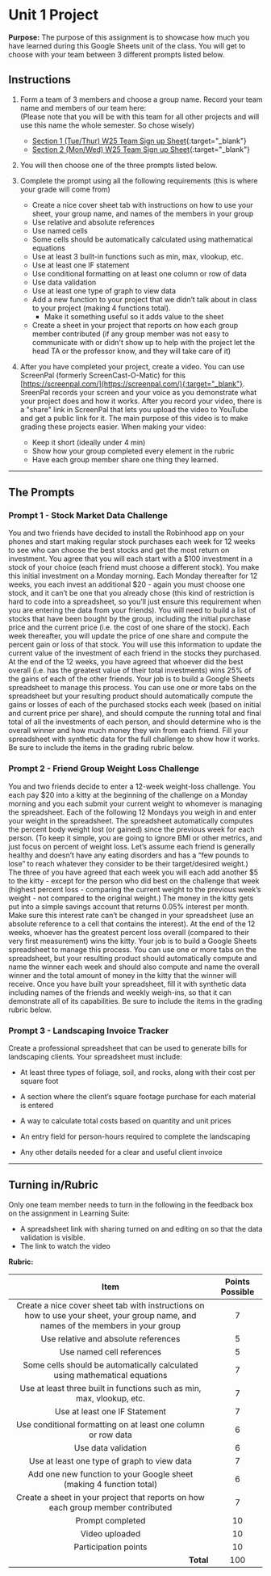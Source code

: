 #  Unit 1 Project

**Purpose:** The purpose of this assignment is to showcase how much you have learned during this Google Sheets unit of the class. You will get to choose with your team between 3 different prompts listed below.

## Instructions
1. Form a team of 3 members and choose a group name. Record your team name and members of our team here:
</br>(Please note that you will be with this team for all other projects and will use this name the whole semester. So chose wisely)

   - [Section 1 (Tue/Thur) W25 Team Sign up Sheet](https://docs.google.com/spreadsheets/d/1UzYiJP2lircfUVAUKqwEMr5OekIEfV-Hudox3Jd9OwM/edit?gid=2018473579#gid=2018473579){:target="_blank"}
   - [Section 2 (Mon/Wed) W25 Team Sign up Sheet](https://docs.google.com/spreadsheets/d/1c1g7XN_e6pTDDpmfZ5c6ug8Jsork3KS0jV3bZGh8Jm0/edit?gid=2018473579#gid=2018473579){:target="_blank"}

2. You will then choose one of the three prompts listed below.

3. Complete the prompt using all the following requirements (this is where your grade will come from)

   - Create a nice cover sheet tab with instructions on how to use your sheet, your group name, and names of the members in your group
   - Use relative and absolute references
   - Use named cells
   - Some cells should be automatically calculated using mathematical equations
   - Use at least 3 built-in functions such as min, max, vlookup, etc.
   - Use at least one IF statement
   - Use conditional formatting on at least one column or row of data
   - Use data validation
   - Use at least one type of graph to view data
   - Add a new function to your project that we didn’t talk about in class to your project  (making 4 functions total).
        - Make it something useful so it adds value to the sheet
   - Create a sheet in your project that reports on how each group member contributed (if any group member was not easy to communicate with or didn't show up to help with the project let the head TA or the professor know, and they will take care of it)

4. After you have completed your project, create a video. You can use ScreenPal (formerly ScreenCast-O-Matic) for this [https://screenpal.com/](https://screenpal.com/){:target="_blank"}. SreenPal records your screen and your voice as you demonstrate what your project does and how it works. After you record your video, there is a "share" link in ScreenPal that lets you upload the video to YouTube and get a public link for it.  The main purpose of this video is to make grading these projects easier. When making your video:
   - Keep it short (ideally under 4 min)
   - Show how your group completed every element in the rubric
   - Have each group member share one thing they learned. 

---

## The Prompts
### Prompt 1 - Stock Market Data Challenge
You and two friends have decided to install the Robinhood app on your phones and start making regular stock purchases each week for 12 weeks to see who can choose the best stocks and get the most return on investment. You agree that you will each start with a $100 investment in a stock of your choice (each friend must choose a different stock). You make this initial investment on a Monday morning. Each Monday thereafter for 12 weeks, you each invest an additional $20 - again you must choose one stock, and it can’t be one that you already chose (this kind of restriction is hard to code into a spreadsheet, so you’ll just ensure this requirement when you are entering the data from your friends).  You will need to build a list of stocks that have been bought by the group, including the initial purchase price and the current price (i.e. the cost of one share of the stock). Each week thereafter, you will update the price of one share and compute the percent gain or loss of that stock. You will use this information to update the current value of the investment of each friend in the stocks they purchased. At the end of the 12 weeks, you have agreed that whoever did the best overall (i.e. has the greatest value of their total investments) wins 25% of the gains of each of the other friends. Your job is to build a Google Sheets spreadsheet to manage this process. You can use one or more tabs on the spreadsheet but your resulting product should automatically compute the gains or losses of each of the purchased stocks each week (based on initial and current price per share), and should compute the running total and final total of all the investments of each person, and should determine who is the overall winner and how much money they win from each friend. Fill your spreadsheet with synthetic data for the full challenge to show how it works. Be sure to include the items in the grading rubric below.

### Prompt 2 - Friend Group Weight Loss Challenge
You and two friends decide to enter a 12-week weight-loss challenge. You each pay $20 into a kitty at the beginning of the challenge on a Monday morning and you each submit your current weight to whomever is managing the spreadsheet.  Each of the following 12 Mondays you weigh in and enter your weight in the spreadsheet. The spreadsheet automatically computes the percent body weight lost (or gained) since the previous week for each person. (To keep it simple, you are going to ignore BMI or other metrics, and just focus on percent of weight loss. Let’s assume each friend is generally healthy and doesn’t have any eating disorders and has a “few pounds to lose” to reach whatever they consider to be their target/desired weight.)  The three of you have agreed that each week you will each add another $5 to the kitty - except for the person who did best on the challenge that week (highest percent loss - comparing the current weight to the previous week’s weight - not compared to the original weight.) The money in the kitty gets put into a simple savings account that returns 0.05% interest per month. Make sure this interest rate can’t be changed in your spreadsheet (use an absolute reference to a cell that contains the interest). At the end of the 12 weeks, whoever has the greatest percent loss overall (compared to their very first measurement) wins the kitty. Your job is to build a Google Sheets spreadsheet to manage this process. You can use one or more tabs on the spreadsheet, but your resulting product should automatically compute and name the winner each week and should also compute and name the overall winner and the total amount of money in the kitty that the winner will receive. Once you have built your spreadsheet, fill it with synthetic data including names of the friends and weekly weigh-ins, so that it can demonstrate all of its capabilities. Be sure to include the items in the grading rubric below. 

### Prompt 3 - Landscaping Invoice Tracker
Create a professional spreadsheet that can be used to generate bills for landscaping clients. Your spreadsheet must include:

- At least three types of foliage, soil, and rocks, along with their cost per square foot

- A section where the client’s square footage purchase for each material is entered

- A way to calculate total costs based on quantity and unit prices

- An entry field for person-hours required to complete the landscaping

- Any other details needed for a clear and useful client invoice


---

## Turning in/Rubric
Only one team member needs to turn in the following in the feedback box on the assignment in Learning Suite:
   - A spreadsheet link with sharing turned on and editing on so that the data validation is visible.
   - The link to watch the video

**Rubric:**

|                                                               Item                                                                | Points Possible |
|:---------------------------------------------------------------------------------------------------------------------------------:|:---------------:|
| Create a nice cover sheet tab with instructions on how to use your sheet, your group name, and names of the members in your group |        7        |
|                                               Use relative and absolute references                                                |        5        |
|                                                     Use named cell references                                                     |        5        |
|                            Some cells should be automatically calculated using mathematical equations                             |        7        |
|                               Use at least three built in functions such as min, max, vlookup, etc.                               |        7        |
|                                                   Use at least one IF Statement                                                   |        7        |
|                                   Use conditional formatting on at least one column or row data                                   |        6        |
|                                                        Use data validation                                                        |        6        |
|                                            Use at least one type of graph to view data                                            |        7        |
|                                Add one new function to your Google sheet (making 4 function total)                                |        6        |
|                         Create a sheet in your project that reports on how each group member contributed                          |        7        |
|                                                         Prompt completed                                                          |       10        |
|                                                          Video uploaded                                                           |       10        |
|                                                       Participation points                                                        |       10        |
|                                          <div style="text-align: right">**Total**</div>                                           |       100       |



